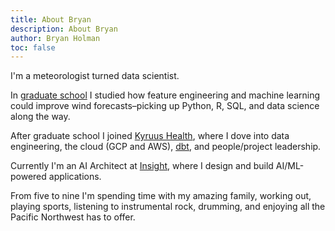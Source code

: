 ```yaml
---
title: About Bryan
description: About Bryan
author: Bryan Holman
toc: false
---
```


I'm a meteorologist turned data scientist. 

In [graduate school](https://www.researchgate.net/profile/Bryan-Holman) I studied how feature engineering and machine learning could improve wind forecasts–picking up Python, R, SQL, and data science along the way.

After graduate school I joined [Kyruus Health](https://kyruushealth.com/), where I dove into data engineering, the cloud (GCP and AWS), [dbt](https://www.getdbt.com/), and people/project leadership.

Currently I'm an AI Architect at [Insight](https://www.insight.com/), where I design and build AI/ML-powered applications.

From five to nine I'm spending time with my amazing family, working out, playing sports, listening to instrumental rock, drumming, and enjoying all the Pacific Northwest has to offer.
